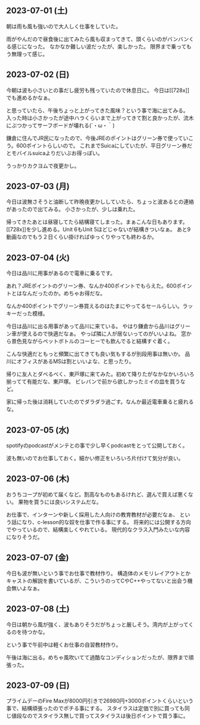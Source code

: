 ## 2023-07-01 (土)

朝は雨も風も強いので大人しく仕事をしていた。

雨がやんだので昼食後に出てみたら風も収まってきて、頭くらいのがバンバンくる感じになった。
なかなか難しい波だったが、楽しかった。
限界まで乗ってもう無理って感じ。

## 2023-07-02 (日)

今朝は波も小さいとの事だし疲労も残っていたので休息日に。
今日は[[728x]]でも進めるかなぁ。

と思っていたら、午後ちょっと上がってきた風味？という事で海に出てみる。
入った時は小さかったが途中ハラくらいまで上がってきて割と良かったが、流木にぶつかってサーフボードが壊れる(´・ω・｀)

鎌倉に住んでJR民になったので、今後JREのポイントはグリーン券で使っていこう。600ポイントらしいので。
これまでSuicaにしていたが、平日グリーン券だとモバイルsuicaよりだいぶお得っぽい。

うっかりカクヨムで夜更かし。

## 2023-07-03 (月)

今日は波無さそうと油断して昨晩夜更かししていたら、ちょっと波あるとの連絡があったので出てみる。
小さかったが、少しは乗れた。

帰ってきたあとは昼寝してたら結構寝てしまった。まぁこんな日もあります。
[[728x]]を少し進める。Unit 6もUnit 5ほどじゃないが結構きついなぁ。
あと9動画なのでもう２日くらい掛ければゆっくりやっても終わるか。

## 2023-07-04 (火)

今日は品川に用事があるので電車に乗るです。

あれ？JREポイントのグリーン券、なんか400ポイントでもらえた。600ポイントとはなんだったのか。めちゃお得だな。

なんか400ポイントでグリーン券買えるのはたまにやってるセールらしい。ラッキーだった模様。

今日は品川に出る用事があって品川に来ている。
やはり鎌倉から品川はグリーン車が使えるので快適だなぁ。
やっぱ隣に人が居ないってのがいいよね。
窓から景色見ながらペットボトルのコーヒーでも飲んでると結構すぐ着く。

こんな快適だともっと頻繁に出てきても良い気もするが別段用事は無いか。
品川にオフィスがあるMSは割といいよな、と思ったり。

帰りに友人とダベるべく、東戸塚に来てみた。初めて降りたがなかなかいろいろ揃ってて有能だな、東戸塚。
ビレバンで前から欲しかったミイの皿を買うなど。

家に帰った後は消耗していたのでダラダラ過ごす。なんか最近電車乗ると疲れるな。

## 2023-07-05 (水)

spotifyのpodcastがメンテとの事で少し早くpodcastをとって公開しておく。

波も無いのでお仕事しておく。細かい修正をいろいろ片付けて気分が良い。

## 2023-07-06 (木)

おうちコープが初めて届くなど。割高なものもあるけれど、選んで買えば悪くない。
果物を買うには良いシステムだな。

お仕事で、インターンや新しく採用した人向けの教育教材が必要だなぁ、
という話になり、c-lesson的な奴を仕事で作る事にする。
将来的には公開する方向でやっているので、結構楽しくやれている。
現代的なクラス入門みたいな内容になりそうだ。

## 2023-07-07 (金)

今日も波が無いという事でお仕事で教材作り。
構造体のメモリレイアウトとかキャストの解説を書いているが、こういうのってCやC++やってないと出会う機会無いよなぁ。

## 2023-07-08 (土)

今日は朝から風が強く、波もありそうだがちょっと厳しそう。湾内が上がってくるのを待つかな。

という事で午前中は軽くお仕事の自習教材作り。

午後は海に出る。めちゃ風吹いてて過酷なコンディションだったが、限界まで頑張った。

## 2023-07-09 (日)

プライムデーのFire Maxが8000円引きで26980円+3000ポイントくらいという事で、結構頑張ったのでポチる事にする。
スタイラスは定価で別に買っても同じ値段なのでスタイラス無しで買ってスタイラスは後日ポイントで買う事に。